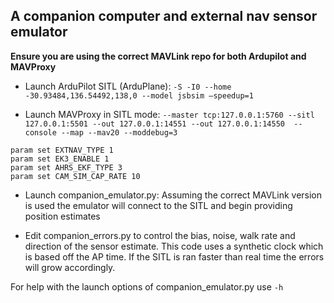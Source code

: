 ## A companion computer and external nav sensor emulator

**Ensure you are using the correct MAVLink repo for both Ardupilot and MAVProxy**

  - Launch ArduPilot SITL (ArduPlane):
  ``-S -I0 --home -30.93484,136.54492,138,0 --model jsbsim –speedup=1``

  - Launch MAVProxy in SITL mode:
  ``--master tcp:127.0.0.1:5760 --sitl 127.0.0.1:5501 --out 127.0.0.1:14551 --out 127.0.0.1:14550  --console --map --mav20 --moddebug=3``
```
param set EXTNAV_TYPE 1
param set EK3_ENABLE 1
param set AHRS_EKF_TYPE 3
param set CAM_SIM_CAP_RATE 10
```

  - Launch companion_emulator.py:
Assuming the correct MAVLink version is used the emulator will connect to the SITL and begin providing position estimates

  - Edit companion_errors.py to control the bias, noise, walk rate and direction of the sensor estimate. This code uses a synthetic  clock which is based off the AP time. If the SITL is ran faster than real time the errors will grow accordingly.

For help with the launch options of companion_emulator.py use `-h`
